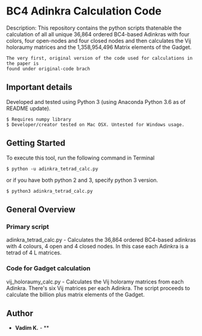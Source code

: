 # BC4 Adinkra Calculation Code
Description: This repository contains the python scripts thatenable the calculation
of all all unique 36,864 ordered BC4-based Adinkras with four colors, four
open-nodes and four closed nodes and then calculates the Vij holoraumy matrices
and the 1,358,954,496 Matrix elements of the Gadget.
```
The very first, original version of the code used for calculations in the paper is
found under original-code brach
```


## Important details
Developed and tested using Python 3 (using Anaconda Python 3.6 as of README update).
```
$ Requires numpy library
$ Developer/creator tested on Mac OSX. Untested for Windows usage.
```

## Getting Started
To execute this tool, run the following command in Terminal
```
$ python -u adinkra_tetrad_calc.py
```
or if you have both python 2 and 3, specify python 3 version.
```
$ python3 adinkra_tetrad_calc.py
```


## General Overview
### Primary script
adinkra_tetrad_calc.py - Calculates the 36,864 ordered BC4-based
adinkras with 4 colours, 4 open and 4 closed nodes. In this case each Adinkra is
a tetrad of 4 L matrices.
### Code for Gadget calculation
vij_holoraumy_calc.py - Calculates the Vij holoramy matrices from each Adinkra.
There's six Vij matrices per each Adinkra. The script proceeds to calculate
the billion plus matrix elements of the Gadget.

## Author

* **Vadim K.** - **

